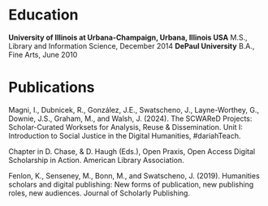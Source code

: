 # Education
**University of Illinois at Urbana-Champaign, Urbana, Illinois USA**
	M.S., Library and Information Science, December 2014
**DePaul University**
	B.A., Fine Arts, June 2010
 
# Publications

Magni, I., Dubnicek, R., González, J.E., Swatscheno, J., Layne-Worthey, G., Downie, J.S., Graham, M., and Walsh, J. (2024). The SCWAReD Projects: Scholar-Curated Worksets for Analysis, Reuse & Dissemination. Unit I: Introduction to Social Justice in the Digital Humanities, #dariahTeach.

Chapter in  D. Chase, & D. Haugh (Eds.), Open Praxis, Open Access Digital Scholarship in Action. American Library Association.

Fenlon, K., Senseney, M., Bonn, M., and Swatscheno, J. (2019). Humanities scholars and digital publishing: New forms of publication, new publishing roles, new audiences. Journal of Scholarly Publishing.

